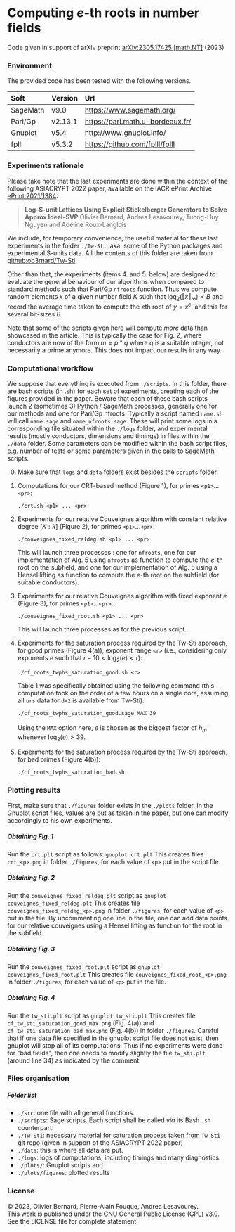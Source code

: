 # Computing $e$-th roots in number fields
Code given in support of arXiv preprint [arXiv:2305.17425 [math.NT]](https://arxiv.org/abs/2305.17425) (2023)


### Environment
The provided code has been tested with the following versions.

| Soft     | Version | Url                              |
|:---------|:--------|:---------------------------------|
| SageMath | v9.0    | https://www.sagemath.org/        |
| Pari/Gp  | v2.13.1 | https://pari.math.u-bordeaux.fr/ |
| Gnuplot  | v5.4    | http://www.gnuplot.info/         |
| fplll    | v5.3.2  | https://github.com/fplll/fplll   |


### Experiments rationale
Please take note that the last experiments are done within the context of 
the following ASIACRYPT 2022 paper, available on the IACR ePrint Archive
[ePrint:2021/1384](https://eprint.iacr.org/2021/1384):

> **Log-S-unit Lattices Using Explicit Stickelberger Generators to Solve Approx Ideal-SVP**
> Olivier Bernard, Andrea Lesavourey, Tuong-Huy Nguyen and Adeline Roux-Langlois

We include, for temporary convenience, the useful material for these last experiments in the folder `./Tw-Sti`, aka. some of the Python packages and experimental S-units data. All the contents of this folder are taken from [github:ob3rnard/Tw-Sti](https://github.com/ob3rnard/Tw-Sti).

Other than that, the experiments (items 4. and 5. below) are designed to evaluate 
the general behaviour of our algorithms when compared to standard methods such
that Pari/Gp `nfroots` function. Thus we compute random elements $x$ of a given
number field $K$ such that $\log_2( \Vert x \Vert_{\infty})  < B$ and record 
the average time taken to compute the $e$th root of $y = x^e$, and this for several
bit-sizes $B$.

Note that some of the scripts given here will compute *more* data than showcased 
in the article. This is typically the case for Fig. 2, where conductors are now of the 
form $m = p*q$ where $q$ is a suitable integer, not necessarily a prime anymore.
This does not impact our results in any way.


### Computational workflow

We suppose that everything is executed from `./scripts`. In this folder, there 
are bash scripts (in .sh) for each set of experiments, creating each of the figures
provided in the paper. Beware that each of these bash scripts launch 2 (sometimes 3)
Python / SageMath processes, generally one for our methods and one for Pari/Gp nfroots.
Typically a script named `name.sh` will call `name.sage` and `name_nfroots.sage`. These will
print some logs in a corresponding file situated within the `./logs` folder, and experimental
results (mostly conductors, dimensions and timings) in files within the `./data` folder.
Some parameters can be modified within the bash script files, e.g. number of tests or some
parameters given in the calls to SageMath scripts.


0. Make sure that `logs` and `data` folders exist besides the `scripts` folder.
1. Computations for our CRT-based method (Figure 1), for primes `<p1>`...`<pr>`:
   ```
   ./crt.sh <p1> ... <pr>
   ```

2. Experiments for our relative Couveignes algorithm with constant relative degree $[K:k]$ (Figure 2), for primes `<p1>`...`<pr>`:
   ```
   ./couveignes_fixed_reldeg.sh <p1> ... <pr>
   ```
   This will launch three processes : one for `nfroots`, one for our implementation of 
   Alg. 5 using `nfroots` as function to compute the $e$-th root on the subfield, and
   one for our implementation of Alg. 5 using a Hensel lifting as function to compute the
   $e$-th root on the subfield (for suitable conductors).

3. Experiments for our relative Couveignes algorithm with fixed exponent $e$ (Figure 3), for primes `<p1>`...`<pr>`:
   ```
   ./couveignes_fixed_root.sh <p1> ... <pr>
   ```
   This will launch three processes as for the previous script.

4. Experiments for the saturation process required by the Tw-Sti approach, for good primes (Figure 4(a)),
exponent range `<r>` (i.e., considering only exponents $e$ such that $r-10 < \log_2(e) < r$):
   ```
   ./cf_roots_twphs_saturation_good.sh <r>
   ```
   Table 1 was specifically obtained using the following command (this computation took on the order of a few hours on a single core, assuming all `urs` data for `d=2` is available from Tw-Sti):
   ```
   ./cf_roots_twphs_saturation_good.sage MAX 39
   ```
   Using the `MAX` option here, $e$ is chosen as the biggest factor of $h_m^-$ whenever $\log_2(e) > 39$.

5. Experiments for the saturation process required by the Tw-Sti approach, for bad primes (Figure 4(b)):
   ```
   ./cf_roots_twphs_saturation_bad.sh
   ```


### Plotting results

First, make sure that `./figures` folder exists in the `./plots` folder.
In the Gnuplot script files, values are put as taken in the paper, but one can 
modify accordingly to his own experiments.


##### Obtaining Fig. 1
Run the `crt.plt` script as follows:
	```
	gnuplot crt.plt
	```
This creates files `crt_<p>.png` in folder `./figures`, for each value of `<p>` 
put in the script file.


##### Obtaining Fig. 2
Run the `couveignes_fixed_reldeg.plt` script as
	```
	gnuplot couveignes_fixed_reldeg.plt
	```
This creates file `couveignes_fixed_reldeg_<p>.png` in folder `./figures`, for 
each value of `<p>` put in the file. By uncommenting one line in the file, one can add data
points for our relative couveignes using a Hensel lifting as function for the root in the subfield.

##### Obtaining Fig. 3
Run the `couveignes_fixed_root.plt` script as
	```
	gnuplot couveignes_fixed_root.plt
	```
This creates file `couveignes_fixed_root_<p>.png` in folder `./figures`, for 
each value of `<p>` put in the file. 

##### Obtaining Fig. 4
Run the `tw_sti.plt` script as
	```
	gnuplot tw_sti.plt
	```
This creates file `cf_tw_sti_saturation_good_max.png` (Fig. 4(a)) and 
`cf_tw_sti_saturation_bad_max.png` (Fig. 4(b)) in folder `./figures`.
Careful that if one data file specified in the gnuplot script file does not exist, then 
gnuplot will stop all of its computations. Thus if no experiments were done for "bad fields", 
then one needs to modify slightly the file `tw_sti.plt` (around line 34) as indicated by the 
comment.

### Files organisation

##### Folder list
- `./src`: one file with all general functions.
- `./scripts`: Sage scripts. Each script shall be called _via_ its Bash `.sh` counterpart.
- `./Tw-Sti`: necessary material for saturation process taken from `Tw-Sti` git repo (given in support of the ASIACRYPT 2022 paper)
- `./data`: this is where all data are put. 
- `./logs`: logs of computations, including timings and many diagnostics.
- `./plots/`: Gnuplot scripts and 
- `./plots/figures`: plotted results


### License

&copy; 2023, Olivier Bernard, Pierre-Alain Fouque, Andrea Lesavourey.  
This work is published under the GNU General Public License (GPL) v3.0.  
See the LICENSE file for complete statement.


